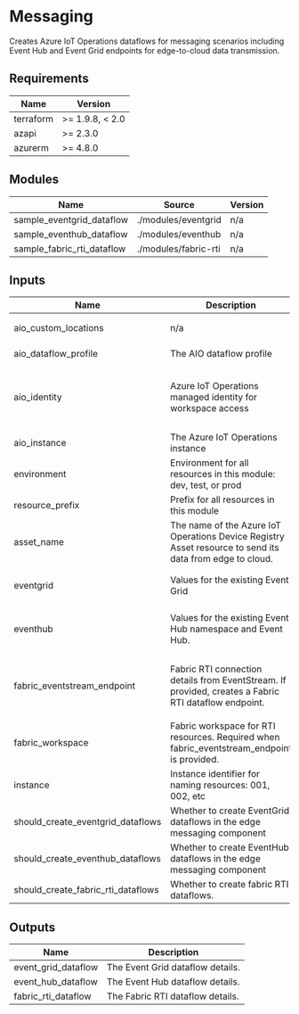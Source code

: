 <!-- BEGIN_TF_DOCS -->
<!-- markdown-table-prettify-ignore-start -->
# Messaging

Creates Azure IoT Operations dataflows for messaging scenarios including
Event Hub and Event Grid endpoints for edge-to-cloud data transmission.

## Requirements

| Name | Version |
|------|---------|
| terraform | >= 1.9.8, < 2.0 |
| azapi | >= 2.3.0 |
| azurerm | >= 4.8.0 |

## Modules

| Name | Source | Version |
|------|--------|---------|
| sample\_eventgrid\_dataflow | ./modules/eventgrid | n/a |
| sample\_eventhub\_dataflow | ./modules/eventhub | n/a |
| sample\_fabric\_rti\_dataflow | ./modules/fabric-rti | n/a |

## Inputs

| Name | Description | Type | Default | Required |
|------|-------------|------|---------|:--------:|
| aio\_custom\_locations | n/a | ```object({ name = string id = string })``` | n/a | yes |
| aio\_dataflow\_profile | The AIO dataflow profile | ```object({ id = string })``` | n/a | yes |
| aio\_identity | Azure IoT Operations managed identity for workspace access | ```object({ id = string principal_id = string tenant_id = string client_id = string })``` | n/a | yes |
| aio\_instance | The Azure IoT Operations instance | ```object({ id = string })``` | n/a | yes |
| environment | Environment for all resources in this module: dev, test, or prod | `string` | n/a | yes |
| resource\_prefix | Prefix for all resources in this module | `string` | n/a | yes |
| asset\_name | The name of the Azure IoT Operations Device Registry Asset resource to send its data from edge to cloud. | `string` | `"oven"` | no |
| eventgrid | Values for the existing Event Grid | ```object({ topic_name = string endpoint = string })``` | `null` | no |
| eventhub | Values for the existing Event Hub namespace and Event Hub. | ```object({ namespace_name = string eventhub_name = string })``` | `null` | no |
| fabric\_eventstream\_endpoint | Fabric RTI connection details from EventStream. If provided, creates a Fabric RTI dataflow endpoint. | ```object({ bootstrap_server = string topic_name = string endpoint_type = string })``` | `null` | no |
| fabric\_workspace | Fabric workspace for RTI resources. Required when fabric\_eventstream\_endpoint is provided. | ```object({ id = string display_name = string })``` | `null` | no |
| instance | Instance identifier for naming resources: 001, 002, etc | `string` | `"001"` | no |
| should\_create\_eventgrid\_dataflows | Whether to create EventGrid dataflows in the edge messaging component | `bool` | `true` | no |
| should\_create\_eventhub\_dataflows | Whether to create EventHub dataflows in the edge messaging component | `bool` | `true` | no |
| should\_create\_fabric\_rti\_dataflows | Whether to create fabric RTI dataflows. | `bool` | `false` | no |

## Outputs

| Name | Description |
|------|-------------|
| event\_grid\_dataflow | The Event Grid dataflow details. |
| event\_hub\_dataflow | The Event Hub dataflow details. |
| fabric\_rti\_dataflow | The Fabric RTI dataflow details. |
<!-- markdown-table-prettify-ignore-end -->
<!-- END_TF_DOCS -->
